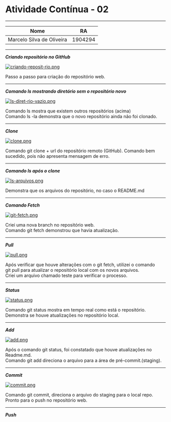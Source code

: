# Atividade Contínua - 02  

--------------------------------

Nome | RA
---- | ----
Marcelo Silva de Oliveira | 1904294  

------------------------------------  

***Criando repositório no GitHub***  

[![criando-reposit-rio.png](https://i.postimg.cc/59q1tK5y/criando-reposit-rio.png)](https://postimg.cc/ThwB794v)  

Passo a passo para criação do repositório web.  

----------------------------------------------  

***Comando ls mostrando diretório sem o repositório novo***  

[![ls-diret-rio-vazio.png](https://i.postimg.cc/Qtfb43GV/ls-diret-rio-vazio.png)](https://postimg.cc/ZBypnXqh)  

Comando ls mostra que existem outros repositórios (acima)  
Comando ls -la demonstra que o novo repositório ainda não foi clonado.  

-------------------------------------------------  

***Clone***  

[![clone.png](https://i.postimg.cc/PfB6Bdv8/clone.png)](https://postimg.cc/nMGYmbkH)  

Comando git clone + url do repositório remoto (GitHub).
Comando bem sucedido, pois não apresenta mensagem de erro.  

--------------------------------------------------  

***Comando ls após o clone***  

[![ls-arquivos.png](https://i.postimg.cc/6pHCxhb1/ls-arquivos.png)](https://postimg.cc/WdkdM0vM)  

Demonstra que os arquivos do repositório, no caso o README.md  

--------------------------------------------------------  

***Comando Fetch***  

[![git-fetch.png](https://i.postimg.cc/sxkshb20/git-fetch.png)](https://postimg.cc/ZvxGk7pr)  

Criei uma nova branch no repositório web.  
Comando git fetch demonstrou que havia atualização.   

--------------------------------------------------------  

***Pull***  

[![pull.png](https://i.postimg.cc/g0tJ0S31/pull.png)](https://postimg.cc/gwRdSKSK)  

Após verificar que houve alterações com o git fetch, utilizei o comando    
git pull para atualizar o repositório local com os novos arquivos.  
Criei um arquivo chamado teste para verificar o processo.  

------------------------------------------------------------

***Status***  

[![status.png](https://i.postimg.cc/MpdZsP3X/status.png)](https://postimg.cc/mP1GkwsG)  

Comando git status mostra em tempo real como está o repositório.
Demonstra se houve atualizações no repositório local.  

----------------------------------------------------------------

***Add***  

[![add.png](https://i.postimg.cc/FHWmbf1L/add.png)](https://postimg.cc/mPH0BgYL)  

Após o comando git status, foi constatado que houve atualizações no  
Readme.md.  
Comando git add direciona o arquivo para a área de pré-commit.(staging).  

-----------------------------------------------------------------

***Commit***  

[![commit.png](https://i.postimg.cc/pL9c7yq8/commit.png)](https://postimg.cc/v4svx8RH)  

Comando git commit, direciona o arquivo do staging para o local repo.  
Pronto para o push no repositório web.  

------------------------------------------------------------------

***Push***  




